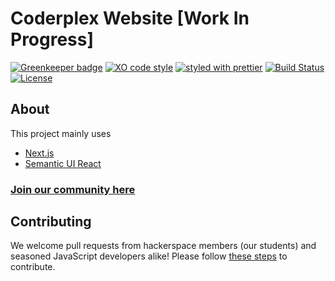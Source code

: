 # Coderplex Website [Work In Progress]

[![Greenkeeper badge](https://badges.greenkeeper.io/coderplex/coderplex.svg)](https://greenkeeper.io/)
[![XO code style](https://img.shields.io/badge/code_style-XO-5ed9c7.svg)](https://github.com/sindresorhus/xo)
[![styled with prettier](https://img.shields.io/badge/styled_with-prettier-ff69b4.svg)](https://github.com/prettier/prettier)
[![Build Status](https://travis-ci.org/coderplex/coderplex.svg?branch=master)](https://travis-ci.org/coderplex/coderplex)
[![License](https://img.shields.io/badge/License-BSD%202--Clause-orange.svg)](https://github.com/coderplex/coderplex/blob/master/LICENSE)

## About

This project mainly uses

- [Next.js](https://github.com/zeit/next.js/)
- [Semantic UI React](http://react.semantic-ui.com/introduction)

### [Join our community here](https://www.coderplex.org)

## Contributing

We welcome pull requests from hackerspace members (our students) and seasoned JavaScript developers alike! Please follow [these steps](CONTRIBUTING.md) to contribute.
